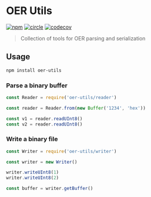 # OER Utils

[![npm][npm-image]][npm-url] [![circle][circle-image]][circle-url] [![codecov][codecov-image]][codecov-url]

[npm-image]: https://img.shields.io/npm/v/oer-utils.svg?style=flat
[npm-url]: https://npmjs.org/package/oer-utils
[circle-image]: https://circleci.com/gh/interledger/oer-utils.svg?style=shield
[circle-url]: https://circleci.com/gh/interledger/oer-utils
[codecov-image]: https://codecov.io/gh/interledger/oer-utils/branch/master/graph/badge.svg
[codecov-url]: https://codecov.io/gh/interledger/oer-utils

> Collection of tools for OER parsing and serialization

## Usage

``` sh
npm install oer-utils
```

### Parse a binary buffer

``` js
const Reader = require('oer-utils/reader')

const reader = Reader.from(new Buffer('1234', 'hex'))

const v1 = reader.readUInt8()
const v2 = reader.readUInt8()
```

### Write a binary file

``` js
const Writer = require('oer-utils/writer')

const writer = new Writer()

writer.writeUInt8(1)
writer.writeUInt8(2)

const buffer = writer.getBuffer()
```
